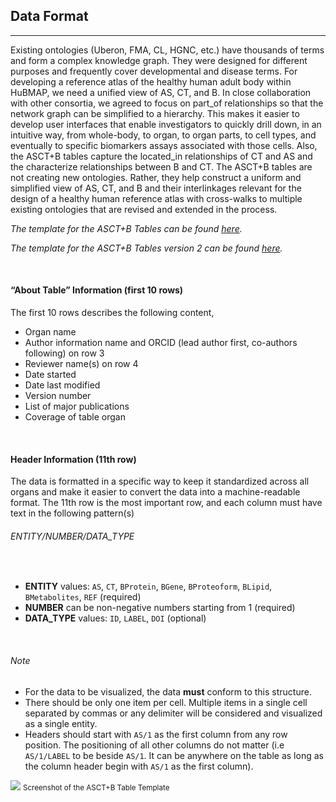 ## Data Format
---

Existing ontologies (Uberon, FMA, CL, HGNC, etc.) have thousands of terms and form a complex knowledge graph. They were designed for different purposes and frequently cover developmental and disease terms. For developing a reference atlas of the healthy human adult body within HuBMAP, we need a unified view of AS, CT, and B. In close collaboration with other consortia, we agreed to focus on part_of relationships so that the network graph can be simplified to a hierarchy. This makes it easier to develop user interfaces that enable investigators to quickly drill down, in an intuitive way, from whole-body, to organ, to organ parts, to cell types, and eventually to specific biomarkers assays associated with those cells. Also, the ASCT+B tables capture the located_in relationships of CT and AS and the characterize relationships between B and CT. The ASCT+B tables are not creating new ontologies. Rather, they help construct a uniform and simplified view of AS, CT, and B and their interlinkages relevant for the design of a healthy human reference atlas with cross-walks to multiple existing ontologies that are revised and extended in the process.


*The template for the ASCT+B Tables can be found [here](https://docs.google.com/spreadsheets/d/1F7D0y7pNPVIR3W4LjjtIMGg7rKTOxwyjVKzS-iiffz4/edit#gid=2034682742).*

*The template for the ASCT+B Tables version 2 can be found [here](https://docs.google.com/spreadsheets/d/1tK916JyG5ZSXW_cXfsyZnzXfjyoN-8B2GXLbYD6_vF0/edit#gid=559906129).*

<br>

#### “About Table” Information (first 10 rows)

The first 10 rows describes the following content,

- Organ name
- Author information name and ORCID (lead author first, co-authors following) on row 3
- Reviewer name(s) on row 4
- Date started
- Date last modified
- Version number
- List of major publications
- Coverage of table organ

<br>

#### Header Information (11th row)

The data is formatted in a specific way to keep it standardized across all organs and make it easier to convert the data into a machine-readable format. The 11th row is the most important row, and each column must have text in the following pattern(s)

<div class="text-center bg-light py-3">
  <h6 class="m-0">ENTITY/NUMBER/DATA_TYPE</h6>
</div>

<br>

- **ENTITY** values: `AS`, `CT`, `BProtein`, `BGene`, `BProteoform`, `BLipid`, `BMetabolites`, `REF` (required)
- **NUMBER** can be non-negative numbers starting from 1 (required)
- **DATA_TYPE** values: `ID`, `LABEL`, `DOI` (optional)

<br>

###### Note

- For the data to be visualized, the data **must** conform to this structure. 
- There should be only one item per cell. Multiple items in a single cell separated by commas or any delimiter will be considered and visualized as a single entity. 
- Headers should start with `AS/1` as the first column from any row position. The positioning of all other columns do not matter (i.e `AS/1/LABEL` to be beside `AS/1`. It can be anywhere on the table as long as the column header begin with `AS/1` as the first column).

<div class="text-center"> 
  <img src="assets/docs/data-format/table.png" class="md-img p-2 w-100">
  <small>Screenshot of the ASCT+B Table Template</small>
</div>